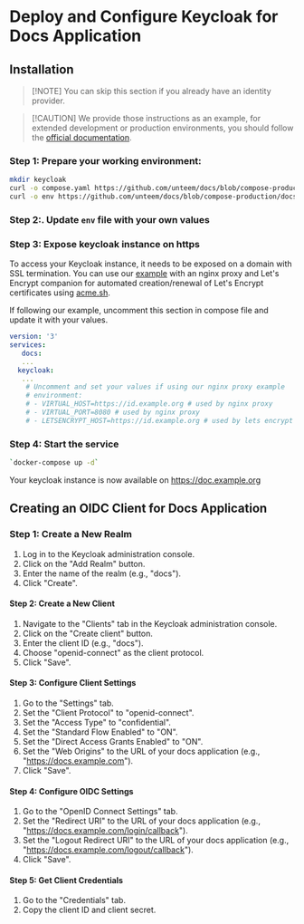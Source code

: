 # Deploy and Configure Keycloak for Docs Application

## Installation

> \[!NOTE\]
> You can skip this section if you already have an identity provider.

> \[!CAUTION\]
> We provide those instructions as an example, for extended development or production environments, you should follow the [official documentation](https://www.keycloak.org/documentation).

### Step 1: Prepare your working environment:
```bash
mkdir keycloak
curl -o compose.yaml https://github.com/unteem/docs/blob/compose-production/docs/examples/compose/keycloak/compose.yaml
curl -o env https://github.com/unteem/docs/blob/compose-production/docs/examples/compose/keycloak/env
```

### Step 2:. Update `env` file with your own values

### Step 3: Expose keycloak instance on https

To access your Keycloak instance, it needs to be exposed on a domain with SSL termination. You can use our [example](../nginx-proxy/README.md) with an nginx proxy and Let's Encrypt companion for automated creation/renewal of Let's Encrypt certificates using [acme.sh](http://acme.sh).

If following our example, uncomment this section in compose file and update it with your values.
```yaml
version: '3'
services:
   docs:
   ...
  keycloak:
   ...
    # Uncomment and set your values if using our nginx proxy example
    # environment:
    # - VIRTUAL_HOST=https://id.example.org # used by nginx proxy 
    # - VIRTUAL_PORT=8080 # used by nginx proxy
    # - LETSENCRYPT_HOST=https://id.example.org # used by lets encrypt to generate TLS certificate
```

### Step 4: Start the service
```bash
`docker-compose up -d`
```

Your keycloak instance is now available on https://doc.example.org

## Creating an OIDC Client for Docs Application

### Step 1: Create a New Realm

1.  Log in to the Keycloak administration console.
2.  Click on the "Add Realm" button.
3.  Enter the name of the realm (e.g., "docs").
4.  Click "Create".

#### Step 2: Create a New Client

1.  Navigate to the "Clients" tab in the Keycloak administration console.
2.  Click on the "Create client" button.
3.  Enter the client ID (e.g., "docs").
4.  Choose "openid-connect" as the client protocol.
5.  Click "Save".

#### Step 3: Configure Client Settings

1.  Go to the "Settings" tab.
2.  Set the "Client Protocol" to "openid-connect".
3.  Set the "Access Type" to "confidential".
4.  Set the "Standard Flow Enabled" to "ON".
5.  Set the "Direct Access Grants Enabled" to "ON".
6.  Set the "Web Origins" to the URL of your docs application (e.g., "<https://docs.example.com>").
7.  Click "Save".

#### Step 4: Configure OIDC Settings

1.  Go to the "OpenID Connect Settings" tab.
2.  Set the "Redirect URI" to the URL of your docs application (e.g., "<https://docs.example.com/login/callback>").
3.  Set the "Logout Redirect URI" to the URL of your docs application (e.g., "<https://docs.example.com/logout/callback>").
4.  Click "Save".

#### Step 5: Get Client Credentials

1.  Go to the "Credentials" tab.
2.  Copy the client ID and client secret.
